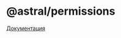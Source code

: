 # @astral/permissions

[Документация](https://github.com/kaluga-astral/permissions/blob/main/README.md)
